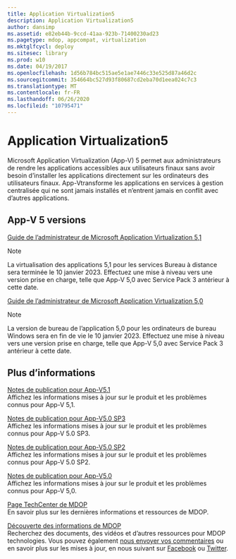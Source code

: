 ```yaml
---
title: Application Virtualization5
description: Application Virtualization5
author: dansimp
ms.assetid: e82eb44b-9ccd-41aa-923b-71400230ad23
ms.pagetype: mdop, appcompat, virtualization
ms.mktglfcycl: deploy
ms.sitesec: library
ms.prod: w10
ms.date: 04/19/2017
ms.openlocfilehash: 1d56b784bc515ae5e1ae7446c33e525d87a46d2c
ms.sourcegitcommit: 354664bc527d93f80687cd2eba70d1eea024c7c3
ms.translationtype: MT
ms.contentlocale: fr-FR
ms.lasthandoff: 06/26/2020
ms.locfileid: "10795471"
---
```

# Application Virtualization5


Microsoft Application Virtualization (App-V) 5 permet aux administrateurs de rendre les applications accessibles aux utilisateurs finaux sans avoir besoin d’installer les applications directement sur les ordinateurs des utilisateurs finaux. App-Vtransforme les applications en services à gestion centralisée qui ne sont jamais installés et n’entrent jamais en conflit avec d’autres applications.

## App-V 5 versions


[Guide de l’administrateur de Microsoft Application Virtualization 5,1](microsoft-application-virtualization-51-administrators-guide.md)

> [!NOTE]
> La virtualisation des applications 5,1 pour les services Bureau à distance sera terminée le 10 janvier 2023. Effectuez une mise à niveau vers une version prise en charge, telle que App-V 5,0 avec Service Pack 3 antérieur à cette date.

[Guide de l’administrateur de Microsoft Application Virtualization 5,0](microsoft-application-virtualization-50-administrators-guide.md)

> [!NOTE] 
> La version de bureau de l’application 5,0 pour les ordinateurs de bureau Windows sera en fin de vie le 10 janvier 2023. Effectuez une mise à niveau vers une version prise en charge, telle que App-V 5,0 avec Service Pack 3 antérieur à cette date.

## Plus d’informations


<a href="" id="release-notes-for-app-v-5-1"></a>[Notes de publication pour App-V5.1](release-notes-for-app-v-51.md)  
Affichez les informations mises à jour sur le produit et les problèmes connus pour App-V 5,1.

<a href="" id="release-notes-for-app-v-5-0-sp3"></a>[Notes de publication pour App-V5.0 SP3](release-notes-for-app-v-50-sp3.md)  
Affichez les informations mises à jour sur le produit et les problèmes connus pour App-V 5.0 SP3.

<a href="" id="release-notes-for-app-v-5-0-sp2"></a>[Notes de publication pour App-V5.0 SP2](release-notes-for-app-v-50-sp2.md)  
Affichez les informations mises à jour sur le produit et les problèmes connus pour App-V 5.0 SP2.

<a href="" id="release-notes-for-app-v-5-0"></a>[Notes de publication pour App-V5.0](release-notes-for-app-v-50.md)  
Affichez les informations mises à jour sur le produit et les problèmes connus pour App-V 5,0.

<a href="" id="mdop-techcenter-page"></a>[Page TechCenter de MDOP](https://go.microsoft.com/fwlink/p/?LinkId=225286)  
En savoir plus sur les dernières informations et ressources de MDOP.

<a href="" id="mdop-information-experience"></a>[Découverte des informations de MDOP](https://go.microsoft.com/fwlink/p/?LinkId=236032)  
Recherchez des documents, des vidéos et d’autres ressources pour MDOP technologies. Vous pouvez également [nous envoyer vos commentaires](mailto:MDOPDocs@microsoft.com) ou en savoir plus sur les mises à jour, en nous suivant sur [Facebook](https://go.microsoft.com/fwlink/p/?LinkId=242445) ou [Twitter](https://go.microsoft.com/fwlink/p/?LinkId=242447).






 

 





